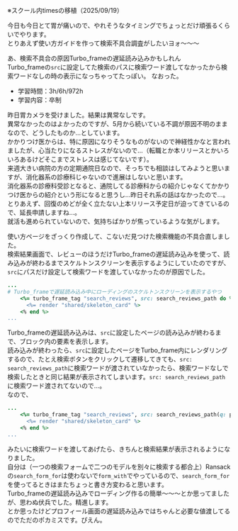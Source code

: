 ※スクール内timesの移植（2025/09/19）


今日も今日とて胃が痛いので、やれそうなタイミングでちょっとだけ頑張るくらいでやります。  
とりあえず使い方ガイドを作って検索不具合調査がしたいヨォ〜〜〜  

あ、検索不具合の原因Turbo_frameの遅延読み込みかもしれん  
Turbo_frameの`src`に設定してた検索のパスに検索ワード渡してなかったから検索ワードなしの時の表示になっちゃってたっぽい。
なおった。  

- 学習時間：3h/6h/972h
- 学習内容：卒制

昨日胃カメラを受けました。結果は異常なしです。  
異常なかったのはよかったのですが、5月から続いている不調が原因不明のままなので、どうしたものか…としています。  
かかりつけ医からは、特に原因になりそうなものがないので神経性かなと言われましたが、心当たりになるストレスがないので…（転職とか本リリースとかいろいろあるけどそこまでストレスは感じてないです）。  
来週大きい病院の方の定期通院日なので、そっちでも相談はしてみようと思いますが、消化器系の診療科じゃないので進展はしないと思います。  
消化器系の診療科受診となると、通院してる診療科からの紹介じゃなくてかかりつけ医からの紹介という形になると思うし…昨日それ系の話はなかったので…。  
とりあえず、回復のめどが全く立たない上本リリース予定日が迫ってきているので、延長申請しますね…。  
就活も進められていないので、気持ちばかりが焦っているような気がします。  

使い方ページをざっくり作成して、こないだ見つけた検索機能の不具合直しました。  
検索結果画面で、レビューのほうだけTurbo_frameの遅延読み込みを使って、読み込みが終わるまでスケルトンスクリーンを表示するようにしていたのですが、`src`にパスだけ設定して検索ワードを渡していなかったのが原因でした。  
```ruby
...
# Turbo_frameで遅延読み込み中にローディングのスケルトンスクリーンを表示するやつ
    <%= turbo_frame_tag "search_reviews", src: search_reviews_path do %>
      <%= render "shared/skeleton_card" %>
    <% end %>
...
```
Turbo_frameの遅延読み込みは、`src`に設定したページの読み込みが終わるまで、ブロック内の要素を表示します。  
読み込みが終わったら、`src`に設定したページをTurbo_frame内にレンダリングするので、たとえ検索ボタンをクリックして遷移してきても、`src: search_reviews_path`に検索ワードが渡されていなかったら、検索ワードなしで検索したときと同じ結果が表示されてしまいます。`src: search_reviews_path`に検索ワード渡されてないので…。  
なので、
```ruby
...
    <%= turbo_frame_tag "search_reviews", src: search_reviews_path(q: params[:q], c: params[:c]) do %>
      <%= render "shared/skeleton_card" %>
    <% end %>
...
```
みたいに検索ワードを渡してあげたら、きちんと検索結果が表示されるようになりました。  
自分は（一つの検索フォームで二つのモデルを別々に検索する都合上）Ransackの`search_form_for`は使わないで`form_with`でやっているので、`search_form_for`を使ってるときはまたちょっと書き方変わると思います。  
Turbo_frameの遅延読み込みでローディング作るの簡単～～～とか思ってましたが、思わぬ伏兵でした。精進します。  
とか思ったけどプロフィール画面の遅延読み込みではちゃんと必要な値渡してるのでただのポカミスです。ぴえん。  

